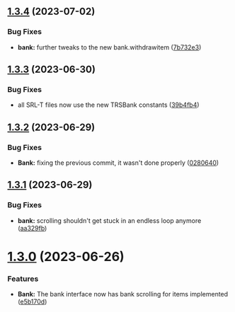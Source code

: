 ## [1.3.4](https://github.com/Torwent/SRL-T/compare/v1.3.3...v1.3.4) (2023-07-02)


### Bug Fixes

* **bank:** further tweaks to the new bank.withdrawitem ([7b732e3](https://github.com/Torwent/SRL-T/commit/7b732e385a7eed9d6a0e3b5547a501e979e5fd01))



## [1.3.3](https://github.com/Torwent/SRL-T/compare/v1.3.2...v1.3.3) (2023-06-30)


### Bug Fixes

* all SRL-T files now use the new TRSBank constants ([39b4fb4](https://github.com/Torwent/SRL-T/commit/39b4fb46dddd4b3866296b9b8998e2343f43c364))



## [1.3.2](https://github.com/Torwent/SRL-T/compare/v1.3.1...v1.3.2) (2023-06-29)


### Bug Fixes

* **Bank:** fixing the previous commit, it wasn't done properly ([0280640](https://github.com/Torwent/SRL-T/commit/028064052973e0134c4db845ce206fd9b0b4dd74))



## [1.3.1](https://github.com/Torwent/SRL-T/compare/v1.3.0...v1.3.1) (2023-06-29)


### Bug Fixes

* **bank:** scrolling shouldn't get stuck in an endless loop anymore ([aa329fb](https://github.com/Torwent/SRL-T/commit/aa329fbe89751e7b0eb69692846168bb39928fce))



# [1.3.0](https://github.com/Torwent/SRL-T/compare/v1.2.5...v1.3.0) (2023-06-26)


### Features

* **Bank:** The bank interface now has bank scrolling for items implemented ([e5b170d](https://github.com/Torwent/SRL-T/commit/e5b170de9494f796cfa3ea52a7e13a37e73b575f))



